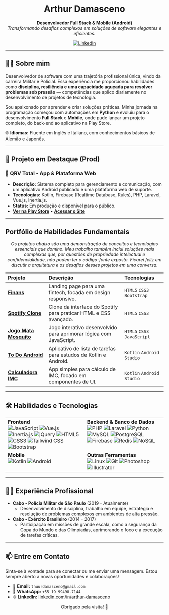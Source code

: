 <h1 align="center">Arthur Damasceno</h1>

<p align="center">
  <strong>Desenvolvedor Full Stack & Mobile (Android)</strong>
  <br />
  <i>Transformando desafios complexos em soluções de software elegantes e eficientes.</i>
</p>

<p align="center">
  <a href="https://www.linkedin.com/in/arthur-damasceno" target="_blank">
    <img src="https://img.shields.io/badge/-LinkedIn-0077B5?style=for-the-badge&logo=linkedin&logoColor=white" alt="LinkedIn">
  </a>
</p>

---

## 👨‍💻 Sobre mim

Desenvolvedor de software com uma trajetória profissional única, vindo da carreira Militar e Policial. Essa experiência me proporcionou habilidades como **disciplina, resiliência e uma capacidade aguçada para resolver problemas sob pressão** — competências que aplico diariamente no desenvolvimento de projetos de tecnologia.

Sou apaixonado por aprender e criar soluções práticas. Minha jornada na programação começou com automações em **Python** e evoluiu para o desenvolvimento **Full Stack** e **Mobile**, onde pude lançar um projeto completo, do back-end ao aplicativo na Play Store.

🌐 **Idiomas:** Fluente em Inglês e Italiano, com conhecimentos básicos de Alemão e Japonês.

---

## 🚀 Projeto em Destaque (Prod)

### 📱 QRV Total - App & Plataforma Web
* **Descrição:** Sistema completo para gerenciamento e comunicação, com um aplicativo Android publicado e uma plataforma web de suporte.
* **Tecnologias:** Kotlin, Firebase (Realtime Database, Rules), PHP, Laravel, Vue.js, Inertia.js.
* **Status:** Em produção e disponível para o público.
* <a href="https://play.google.com/store/apps/details?id=com.arttt95.qrvtotal" target="_blank">**Ver na Play Store**</a> • <a href="https://qrvtotal.com.br/" target="_blank">**Acessar o Site**</a>

---

## Portfólio de Habilidades Fundamentais

<p align="center">
  <i>Os projetos abaixo são uma demonstração de conceitos e tecnologias essenciais que domino. Meu trabalho também inclui soluções mais complexas que, por questões de propriedade intelectual e confidencialidade, não podem ter o código-fonte exposto. Ficarei feliz em discutir a arquitetura e os desafios desses projetos em uma conversa.</i>
</p>

| Projeto | Descrição | Tecnologias |
| :--- | :--- | :--- |
| **[Finans](https://github.com/arttt95/finans-project)** | Landing page para uma fintech, focada em design responsivo. | `HTML5` `CSS3` `Bootstrap` |
| **[Spotify Clone](https://github.com/arttt95/spotify-project)** | Clone da interface do Spotify para praticar HTML e CSS avançado. | `HTML5` `CSS3` |
| **[Jogo Mata Mosquito](https://github.com/arttt95/app-mata-mosq)** | Jogo interativo desenvolvido para aprimorar lógica com JavaScript. | `HTML5` `CSS3` `JavaScript` |
| **[To Do Android](https://github.com/arttt95/to-do-as)** | Aplicativo de lista de tarefas para estudos de Kotlin e Android. | `Kotlin` `Android Studio` |
| **[Calculadora IMC](https://github.com/arttt95/calculadora-imc)** | App simples para cálculo de IMC, focado em componentes de UI. | `Kotlin` `Android Studio` |

---

## 🛠️ Habilidades e Tecnologias

<table>
  <tr>
    <td valign="top" width="50%">
      <strong>Frontend</strong><br>
      <img src="https://img.shields.io/badge/-JavaScript-F7DF1E?style=flat-square&logo=javascript&logoColor=black" alt="JavaScript">
      <img src="https://img.shields.io/badge/-Vue.js-4FC08D?style=flat-square&logo=vue.js&logoColor=white" alt="Vue.js">
      <img src="https://img.shields.io/badge/-Inertia.js-9553E9?style=flat-square&logo=inertia&logoColor=white" alt="Inertia.js">
      <img src="https://img.shields.io/badge/-jQuery-0769AD?style=flat-square&logo=jquery&logoColor=white" alt="jQuery">
      <img src="https://img.shields.io/badge/-HTML5-E34F26?style=flat-square&logo=html5&logoColor=white" alt="HTML5">
      <img src="https://img.shields.io/badge/-CSS3-1572B6?style=flat-square&logo=css3&logoColor=white" alt="CSS3">
      <img src="https://img.shields.io/badge/-Tailwind_CSS-38B2AC?style=flat-square&logo=tailwind-css&logoColor=white" alt="Tailwind CSS">
      <img src="https://img.shields.io/badge/-Bootstrap-7952B3?style=flat-square&logo=bootstrap&logoColor=white" alt="Bootstrap">
    </td>
    <td valign="top" width="50%">
      <strong>Backend & Banco de Dados</strong><br>
      <img src="https://img.shields.io/badge/-PHP-777BB4?style=flat-square&logo=php&logoColor=white" alt="PHP">
      <img src="https://img.shields.io/badge/-Laravel-FF2D20?style=flat-square&logo=laravel&logoColor=white" alt="Laravel">
      <img src="https://img.shields.io/badge/-Python-3776AB?style=flat-square&logo=python&logoColor=white" alt="Python">
      <img src="https://img.shields.io/badge/-MySQL-4479A1?style=flat-square&logo=mysql&logoColor=white" alt="MySQL">
      <img src="https://img.shields.io/badge/-PostgreSQL-336791?style=flat-square&logo=postgresql&logoColor=white" alt="PostgreSQL">
      <img src="https://img.shields.io/badge/-Firebase-FFCA28?style=flat-square&logo=firebase&logoColor=black" alt="Firebase">
      <img src="https://img.shields.io/badge/-Redis-DC382D?style=flat-square&logo=redis&logoColor=white" alt="Redis">
      <img src="https://img.shields.io/badge/NoSQL-003B57?style=flat-square" alt="NoSQL">
    </td>
  </tr>
  <tr>
    <td valign="top" width="50%">
      <strong>Mobile</strong><br>
      <img src="https://img.shields.io/badge/-Kotlin-7F52FF?style=flat-square&logo=kotlin&logoColor=white" alt="Kotlin">
      <img src="https://img.shields.io/badge/-Android-3DDC84?style=flat-square&logo=android&logoColor=white" alt="Android">
    </td>
    <td valign="top" width="50%">
      <strong>Outras Ferramentas</strong><br>
      <img src="https://img.shields.io/badge/-Linux-FCC624?style=flat-square&logo=linux&logoColor=black" alt="Linux">
      <img src="https://img.shields.io/badge/-Git-F05032?style=flat-square&logo=git&logoColor=white" alt="Git">
      <img src="https://img.shields.io/badge/-Adobe_Photoshop-31A8FF?style=flat-square&logo=adobe-photoshop&logoColor=white" alt="Photoshop">
      <img src="https://img.shields.io/badge/-Adobe_Illustrator-FF9A00?style=flat-square&logo=adobe-illustrator&logoColor=white" alt="Illustrator">
    </td>
  </tr>
</table>

---

## 👮‍♂️ Experiência Profissional

-   **Cabo - Polícia Militar de São Paulo** (2019 - Atualmente)
    * Desenvolvimento de disciplina, trabalho em equipe, estratégia e resolução de problemas complexos em ambientes de alta pressão.
-   **Cabo - Exército Brasileiro** (2014 - 2017)
    * Participação em missões de grande escala, como a segurança da Copa do Mundo e das Olimpíadas, aprimorando o foco e a execução de tarefas críticas.

---

## 📫 Entre em Contato

Sinta-se à vontade para se conectar ou me enviar uma mensagem. Estou sempre aberto a novas oportunidades e colaborações!

-   📧 **Email:** `thuurdamasceno@gmail.com`
-   📱 **WhatsApp:** `+55 19 99498-7144`
-   🌐 **LinkedIn:** [linkedin.com/in/arthur-damasceno](https://www.linkedin.com/in/arthur-damasceno)

<p align="center">
  Obrigado pela visita! 🚀
</p>
